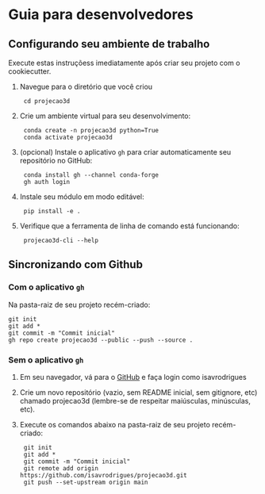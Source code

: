 
# Guia para desenvolvedores

## Configurando seu ambiente de trabalho

Execute estas instruçõess imediatamente após criar seu projeto com o cookiecutter.

1. Navegue para o diretório que você criou

        cd projecao3d

2. Crie um ambiente virtual para seu desenvolvimento:

        conda create -n projecao3d python=True
        conda activate projecao3d

3. (opcional) Instale o aplicativo `gh` para criar automaticamente seu repositório no GitHub:

        conda install gh --channel conda-forge
        gh auth login

4. Instale seu módulo em modo editável:

        pip install -e .

5. Verifique que a ferramenta de linha de comando está funcionando:

        projecao3d-cli --help

## Sincronizando com Github

### Com o aplicativo `gh`

Na pasta-raiz de seu projeto recém-criado:

    git init
    git add *
    git commit -m "Commit inicial"
    gh repo create projecao3d --public --push --source .

### Sem o aplicativo `gh`

1. Em seu navegador, vá para o [GitHub](https://www.github.com) e faça login como isavrodrigues
1. Crie um novo repositório (vazio, sem README inicial, sem gitignore, etc) chamado projecao3d (lembre-se de respeitar maiúsculas, minúsculas, etc).
1. Execute os comandos abaixo na pasta-raiz de seu projeto recém-criado:


        git init
        git add *
        git commit -m "Commit inicial"
        git remote add origin https://github.com/isavrodrigues/projecao3d.git
        git push --set-upstream origin main



